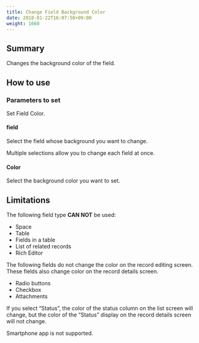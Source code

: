 ```yaml
---
title: Change Field Background Color
date: 2018-01-22T16:07:50+09:00
weight: 1660
---
```

## Summary

Changes the background color of the field.

## How to use

### Parameters to set

Set Field Color.

#### field

Select the field whose background you want to change.

Multiple selections allow you to change each field at once.

#### Color

Select the background color you want to set.

## Limitations

The following field type **CAN NOT** be used:

-	Space
-	Table
-	Fields in a table
-	List of related records
-	Rich Editor

The following fields do not change the color on the record editing screen. These fields also change color on the record details screen.

-	Radio buttons
-	Checkbox
-	Attachments

If you select “Status”, the color of the status column on the list screen will change, but the color of the “Status” display on the record details screen will not change.

Smartphone app is not supported.
